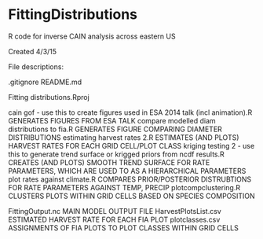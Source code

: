 # FittingDistributions
R code for inverse CAIN analysis across eastern US

Created 4/3/15

File descriptions:

.gitignore
README.md

Fitting distributions.Rproj 

cain gof - use this to create figures used in ESA 2014 talk (incl animation).R 	GENERATES FIGURES FROM ESA TALK
compare modelled diam distributions to fia.R 	GENERATES FIGURE COMPARING DIAMETER DISTRIBUTIONS
estimating harvest rates 2.R ESTIMATES (AND PLOTS) HARVEST RATES FOR EACH GRID CELL/PLOT CLASS
kriging testing 2 - use this to generate trend surface or krigged priors from ncdf results.R CREATES (AND PLOTS) SMOOTH TREND SURFACE FOR RATE PARAMETERS, WHICH ARE USED TO AS A HIERARCHICAL PARAMETERS
plot rates against climate.R COMPARES PRIOR/POSTERIOR DISTRUBTIONS FOR RATE PARAMETERS AGAINST TEMP, PRECIP
plotcompclustering.R CLUSTERS PLOTS WITHIN GRID CELLS BASED ON SPECIES COMPOSITION

FittingOutput.nc MAIN MODEL OUTPUT FILE
HarvestPlotsList.csv ESTIMATED HARVEST RATE FOR EACH FIA PLOT
plotclasses.csv ASSIGNMENTS OF FIA PLOTS TO PLOT CLASSES WITHIN GRID CELLS
